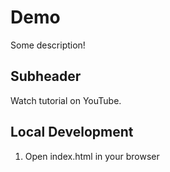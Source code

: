 # Demo

Some description!

## Subheader

Watch tutorial on YouTube.

## Local Development 

1. Open index.html in your browser